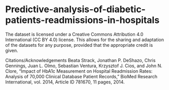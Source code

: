 # Predictive-analysis-of-diabetic-patients-readmissions-in-hospitals

The dataset is licensed under a Creative Commons Attribution 4.0 International (CC BY 4.0) license.
This allows for the sharing and adaptation of the datasets for any purpose, provided that the appropriate credit is given.

Citations/Acknowledgements
Beata Strack, Jonathan P. DeShazo, Chris Gennings, Juan L. Olmo, Sebastian Ventura, Krzysztof J. Cios, and John N. Clore, “Impact of HbA1c Measurement on Hospital Readmission Rates: Analysis of 70,000 Clinical Database Patient Records,” BioMed Research International, vol. 2014, Article ID 781670, 11 pages, 2014.
